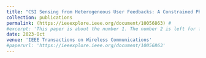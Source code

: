 ```yaml
---
title: "CSI Sensing from Heterogeneous User Feedbacks: A Constrained Phase Retrieval Approach"
collection: publications
permalink: (https://ieeexplore.ieee.org/document/10056863) #
#excerpt: 'This paper is about the number 1. The number 2 is left for future work.'
date: 2023-Oct
venue: 'IEEE Transactions on Wireless Communications'
#paperurl: 'https://ieeexplore.ieee.org/document/10056863'
---
```

